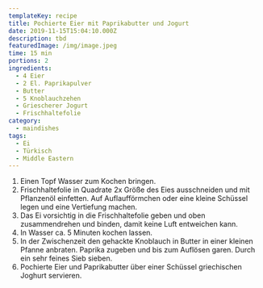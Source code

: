 ```yaml
---
templateKey: recipe
title: Pochierte Eier mit Paprikabutter und Jogurt
date: 2019-11-15T15:04:10.000Z
description: tbd
featuredImage: /img/image.jpeg
time: 15 min
portions: 2
ingredients:
  - 4 Eier
  - 2 El. Paprikapulver
  - Butter
  - 5 Knoblauchzehen
  - Griescherer Jogurt
  - Frischhaltefolie
category:
  - maindishes
tags:
  - Ei
  - Türkisch
  - Middle Eastern
---
```


1. Einen Topf Wasser zum Kochen bringen.
2. Frischhaltefolie in Quadrate 2x Größe des Eies ausschneiden und mit Pflanzenöl einfetten. Auf Auflaufförmchen oder eine kleine Schüssel legen und eine Vertiefung machen.
3. Das Ei vorsichtig in die Frischhaltefolie geben und oben zusammendrehen und binden, damit keine Luft entweichen kann.
4. In Wasser ca. 5 Minuten kochen lassen.
5. In der Zwischenzeit den gehackte Knoblauch in Butter in einer kleinen Pfanne anbraten. Paprika zugeben und bis zum Auflösen garen. Durch ein sehr feines Sieb sieben.
6. Pochierte Eier und Paprikabutter über einer Schüssel griechischen Joghurt servieren.
